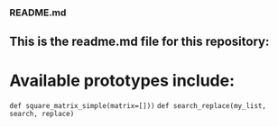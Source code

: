 ### README.md
## This is the readme.md file for this repository:
# Available prototypes include:
` def square_matrix_simple(matrix=[])) `
` def search_replace(my_list, search, replace) ` 
